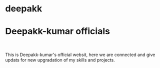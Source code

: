 # deepakk
<h1>Deepakk-kumar officials</h1><br/>
<p>This is Deepakk-kumar's official websit, here we are connected and give updats for new upgradation of my skills and projects.</p><br/>

